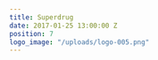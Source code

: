 ```yaml
---
title: Superdrug
date: 2017-01-25 13:00:00 Z
position: 7
logo_image: "/uploads/logo-005.png"
---
```


